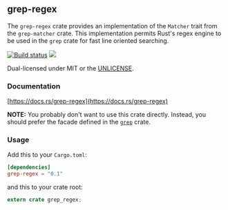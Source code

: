 grep-regex
----------
The `grep-regex` crate provides an implementation of the `Matcher` trait from
the `grep-matcher` crate. This implementation permits Rust's regex engine to
be used in the `grep` crate for fast line oriented searching.

[![Build status](https://github.com/BurntSushi/ripgrep/workflows/ci/badge.svg)](https://github.com/BurntSushi/ripgrep/actions)
[![](https://img.shields.io/crates/v/grep-regex.svg)](https://crates.io/crates/grep-regex)

Dual-licensed under MIT or the [UNLICENSE](https://unlicense.org/).

### Documentation

[https://docs.rs/grep-regex](https://docs.rs/grep-regex)

**NOTE:** You probably don't want to use this crate directly. Instead, you
should prefer the facade defined in the
[`grep`](https://docs.rs/grep)
crate.

### Usage

Add this to your `Cargo.toml`:

```toml
[dependencies]
grep-regex = "0.1"
```

and this to your crate root:

```rust
extern crate grep_regex;
```
